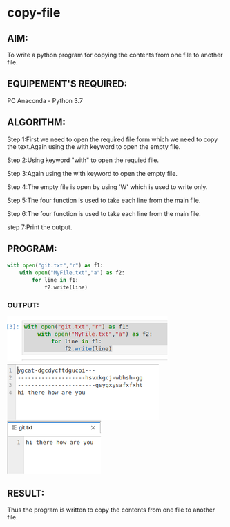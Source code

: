 # copy-file
## AIM:
To write a python program for copying the contents from one file to another file.
## EQUIPEMENT'S REQUIRED: 
PC
Anaconda - Python 3.7
## ALGORITHM: 

Step 1:First we need to open the required file form which we need to copy the text.Again using the with keyword to open the empty file.

Step 2:Using keyword "with" to open the requied file.

Step 3:Again using the with keyword to open the empty file.

Step 4:The empty file is open by using 'W' which is used to write only.

Step 5:The four function is used to take each line from the main file.

Step 6:The four function is used to take each line from the main file.

step 7:Print the output.

## PROGRAM:
``` python
with open("git.txt","r") as f1:
    with open("MyFile.txt","a") as f2:
        for line in f1:
            f2.write(line)

```
### OUTPUT:
![OUTPUT](giy.png)
![OUTPUT](ghu.png)
![OUTPUT](pli.png)



## RESULT:
Thus the program is written to copy the contents from one file to another file.
